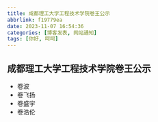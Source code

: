 ```yaml
---
title: 成都理工大学工程技术学院卷王公示
abbrlink: f19779ea
date: 2023-11-07 16:54:36
categories: [博客发表, 网站通知]
tags: [你好, 呵呵]
---
```

## 成都理工大学工程技术学院卷王公示

* 卷波
* 卷飞扬
* 卷盛宇
* 卷浩伦
